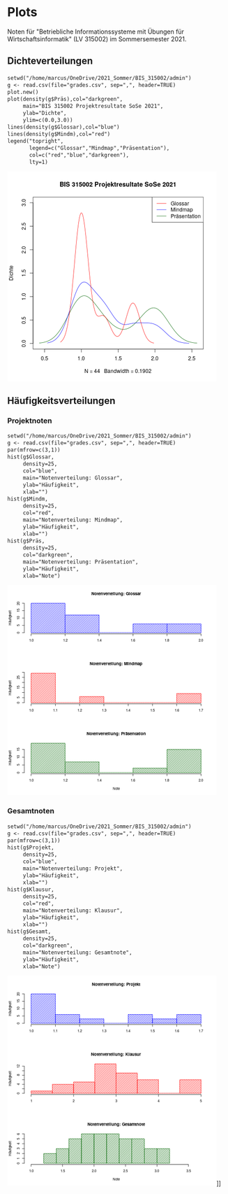 
# Plots

Noten für "Betriebliche Informationssysteme mit Übungen für Wirtschaftsinformatik" (LV 315002) im Sommersemester 2021.

## Dichteverteilungen

    setwd("/home/marcus/OneDrive/2021_Sommer/BIS_315002/admin")
    g <- read.csv(file="grades.csv", sep=",", header=TRUE)
    plot.new()
    plot(density(g$Präs),col="darkgreen",
         main="BIS 315002 Projektresultate SoSe 2021",
         ylab="Dichte",
         ylim=c(0.0,3.0))
    lines(density(g$Glossar),col="blue")
    lines(density(g$Mindm),col="red")
    legend("topright",
           legend=c("Glossar","Mindmap","Präsentation"),
           col=c("red","blue","darkgreen"),
           lty=1)

![img](https://github.com/birkenkrahe/grades/blob/main/plots/grades_dichte_projekt.png)


## Häufigkeitsverteilungen


### Projektnoten

    setwd("/home/marcus/OneDrive/2021_Sommer/BIS_315002/admin")
    g <- read.csv(file="grades.csv", sep=",", header=TRUE)
    par(mfrow=c(3,1))
    hist(g$Glossar,
         density=25,
         col="blue",
         main="Notenverteilung: Glossar",
         ylab="Häufigkeit",
         xlab="")
    hist(g$Mindm,
         density=25,
         col="red",
         main="Notenverteilung: Mindmap",
         ylab="Häufigkeit",
         xlab="")
    hist(g$Präs,
         density=25,
         col="darkgreen",
         main="Notenverteilung: Präsentation",
         ylab="Häufigkeit",
         xlab="Note")

![img](https://github.com/birkenkrahe/grades/blob/main/plots/grades_hist_projekt.png)


### Gesamtnoten

    setwd("/home/marcus/OneDrive/2021_Sommer/BIS_315002/admin")
    g <- read.csv(file="grades.csv", sep=",", header=TRUE)
    par(mfrow=c(3,1))
    hist(g$Projekt,
         density=25,
         col="blue",
         main="Notenverteilung: Projekt",
         ylab="Häufigkeit",
         xlab="")
    hist(g$Klausur,
         density=25,
         col="red",
         main="Notenverteilung: Klausur",
         ylab="Häufigkeit",
         xlab="")
    hist(g$Gesamt,
         density=25,
         col="darkgreen",
         main="Notenverteilung: Gesamtnote",
         ylab="Häufigkeit",
         xlab="Note")

![img](https://github.com/birkenkrahe/grades/blob/main/plots/grades_hist.png)]]

